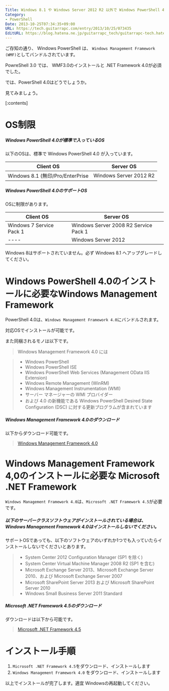 ```yaml
---
Title: Windows 8.1 や Windows Server 2012 R2 以外で Windows PowerShell 4.0を利用する方法
Category:
- PowerShell
Date: 2013-10-25T07:34:35+09:00
URL: https://tech.guitarrapc.com/entry/2013/10/25/073435
EditURL: https://blog.hatena.ne.jp/guitarrapc_tech/guitarrapc-tech.hatenablog.com/atom/entry/12921228815711296881
---
```


ご存知の通り、 Windows PowerShell は、 ```Windows Management Framework (WMF)```としてバンドルされています。

PowreShell 3.0 では、 WMF3.0のインストールと .NET Framework 4.0が必須でした。

では、PowerShell 4.0はどうでしょうか。

見てみましょう。

[:contents]

# OS制限

##### Windows PowerShell 4.0が標準で入っているOS

以下のOSは、標準で Windows PowerShell 4.0 が入っています。

|Client OS|Server OS|
|----|----|
|Windows 8.1 (無印/Pro/EnterPrise|Windows Server 2012 R2|


##### Windows PowerShell 4.0のサポートOS

OSに制限があります。

|Client OS|Server OS|
|----|----|
|Windows 7 Service Pack 1|Windows Server 2008 R2 Service Pack 1|
|----|Windows Server 2012|

Windows 8はサポートされていません。必ず Windows 8.1 へアップグレードしてください。


# Windows PowerShell 4.0のインストールに必要なWindows Management Framework

PowerShell 4.0は、```Windows Management Framework 4.0```にバンドルされます。

対応OSでインストールが可能です。

また同梱されるモノは以下です。

> Windows Management Framework 4.0 には

> - Windows PowerShell
> - Windows PowerShell ISE
> - Windows PowerShell Web Services (Management OData IIS Extension)
> - Windows Remote Management (WinRM)
> - Windows Management Instrumentation (WMI)
> - サーバー マネージャーの WMI プロバイダー
> - および 4.0 の新機能である Windows PowerShell Desired State Configuration (DSC) に対する更新プログラムが含まれています


##### Windows Management Framework 4.0のダウンロード

以下からダウンロード可能です。

> [Windows Management Framework 4.0](http://www.microsoft.com/ja-jp/download/details.aspx?id=40855)


# Windows Management Framework 4,0のインストールに必要な Microsoft .NET Framework

```Windows Management Framework 4.0```は、```Microsoft .NET Framework 4.5```が必要です。

##### 以下のサーバークラスソフトウェアがインストールされている場合は、Windows Management Framework 4.0はインストールしないでください。

サポートOSであっても、以下のソフトウェアのいずれか1つでも入っていたらインストールしないでくださいとあります。

> - System Center 2012 Configuration Manager (SP1 を除く)
> - System Center Virtual Machine Manager 2008 R2 (SP1 を含む)
> - Microsoft Exchange Server 2013、Microsoft Exchange Server 2010、および Microsoft Exchange Server 2007
> - Microsoft SharePoint Server 2013 および Microsoft SharePoint Server 2010
> - Windows Small Business Server 2011 Standard


##### Microsoft .NET Framework 4.5のダウンロード

ダウンロードは以下から可能です。

> [Microsoft .NET Framework 4.5](http://www.microsoft.com/en-us/download/details.aspx?id=30653)


# インストール手順

1. ```Microsoft .NET Framework 4.5```をダウンロード、インストールします
2. ```Windows Management Framework 4.0``` をダウンロード、インストールします

以上でインストールが完了します。適宜 Windowsの再起動してください。

